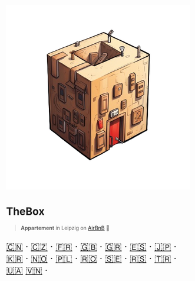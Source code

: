 <!-- _coverpage.md -->

![logo](_media/artwork/thebox-logo-art.png ':size=400')

# TheBox

> **Appartement** in Leipzig on [AirBnB](https://www.airbnb.de/rooms/638113290220817516?preview_for_ml=true&source_impression_id=p3_1702474313_zzOPpN9yz5Y9dSNR) 🦄

<div style="font-size: 1.6rem">

[🇨🇳](README.zh-CN.md) ‧
[🇨🇿](README.cs.md) ‧
[🇫🇷](README.fr.md) ‧
[🇬🇧](README.en.md) ‧
[🇬🇷](README.el.md) ‧
[🇪🇸](README.es.md) ‧
[🇯🇵](README.ja.md) ‧
[🇰🇷](README.ko.md) ‧
[🇳🇴](README.no.md) ‧
[🇵🇱](README.pl.md) ‧
[🇷🇴](README.ro.md) ‧
[🇸🇪](README.sv.md) ‧
[🇷🇸](README.sr.md) ‧
[🇹🇷](README.tr.md) ‧
[🇺🇦](README.uk.md)
[🇻🇳](README.vi.md) ‧

</div>
